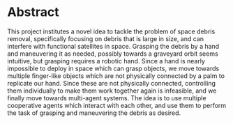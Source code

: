 # Abstract
This project institutes a novel idea to tackle the problem of space debris removal, specifically focusing on debris that is large in size, and can interfere with functional satellites in space. Grasping the debris by a hand and maneuvering it as needed, possibly towards a graveyard orbit seems intuitive, but grasping requires a robotic hand. Since a hand is nearly impossible to deploy in space which can grasp objects, we move towards multiple finger-like objects which are not physically connected by a palm to replicate our hand. Since these are not physically connected, controlling them individually to make them work together again is infeasible, and we finally move towards multi-agent systems. The idea is to use multiple cooperative agents which interact with each other, and use them to perform the task of grasping and maneuvering the debris as desired.
